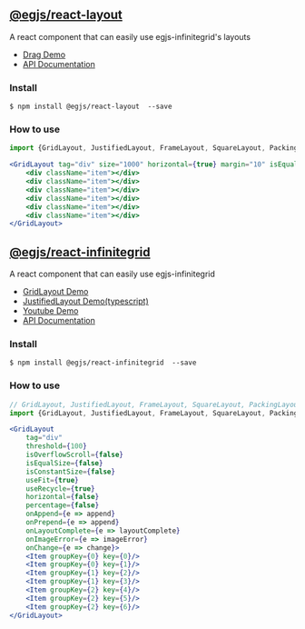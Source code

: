 ## [@egjs/react-layout](https://github.com/naver/egjs-infinitegrid/tree/master/packages/react-layout)

A react component that can easily use egjs-infinitegrid's layouts

* [Drag Demo](https://naver.github.io/egjs-infinitegrid/assets/react/drag.html)
* [API Documentation](https://github.com/naver/egjs-infinitegrid/tree/master/packages/react-layout)


### Install
```
$ npm install @egjs/react-layout  --save
```

### How to use
```jsx
import {GridLayout, JustifiedLayout, FrameLayout, SquareLayout, PackingLayout} from "@egjs/react-layout";

<GridLayout tag="div" size="1000" horizontal={true} margin="10" isEqualSize={false} outline={[]}>
    <div className="item"></div>
    <div className="item"></div>
    <div className="item"></div>
    <div className="item"></div>
    <div className="item"></div>
    <div className="item"></div>
</GridLayout>
```

## [@egjs/react-infinitegrid](https://github.com/naver/egjs-infinitegrid/tree/master/packages/react-infinitegrid)

A react component that can easily use egjs-infinitegrid

* [GridLayout Demo](https://codesandbox.io/s/030opyqkvw)
* [JustifiedLayout Demo(typescript)](https://codesandbox.io/s/5w7vrr0kwk)
* [Youtube Demo](https://codesandbox.io/s/935xz7zy8r)
* [API Documentation](https://github.com/naver/egjs-infinitegrid/wiki/react-infinitegrid-API-documentation)

### Install
```
$ npm install @egjs/react-infinitegrid  --save
```

### How to use
```jsx
// GridLayout, JustifiedLayout, FrameLayout, SquareLayout, PackingLayout
import {GridLayout, JustifiedLayout, FrameLayout, SquareLayout, PackingLayout} from "@egjs/react-layout";

<GridLayout
	tag="div"
	threshold={100}
	isOverflowScroll={false}
	isEqualSize={false}
	isConstantSize={false}
	useFit={true}
	useRecycle={true}
	horizontal={false}
	percentage={false}
	onAppend={e => append}
	onPrepend={e => append}
	onLayoutComplete={e => layoutComplete}
	onImageError={e => imageError}
	onChange={e => change}>
	<Item groupKey={0} key={0}/>
	<Item groupKey={0} key={1}/>
	<Item groupKey={1} key={2}/>
	<Item groupKey={1} key={3}/>
	<Item groupKey={2} key={4}/>
	<Item groupKey={2} key={5}/>
	<Item groupKey={2} key={6}/>
</GridLayout>
```
